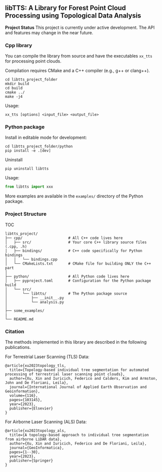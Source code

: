 ## libTTS: A Library for Forest Point Cloud Processing using Topological Data Analysis

**Project Status**
This project is currently under active development. 
The API and features may change in the near future.

### Cpp library
You can compile the library from source and have the executables `xx_tts` for processing point clouds.

Compilation requires CMake and a C++ compiler (e.g., g++ or clang++).
```
cd libtts_project_folder
mkdir build
cd build
cmake ../
make -j4
```

Usage:
```
xx_tts [options] <input_file> <output_file>
```
### Python package 

Install in editable mode for development:
```
cd libtts_project_folder/python
pip install -e .[dev]
```

Uninstall 
```
pip uninstall libtts
```

Usage:
```python
from libtts import xxx
```
More examples are available in the `examples/` directory of the Python package.


### Project Structure
TOC

```
libtts_project/
├── cpp/                     # All C++ code lives here
│   ├── src/                 # Your core C++ library source files (.cpp, .h)
│   ├── bindings/            # C++ code specifically for Python bindings
│   │   └── bindings.cpp
│   └── CMakeLists.txt       # CMake file for building ONLY the C++ part
│
├── python/                  # All Python code lives here
│   ├── pyproject.toml       # Configuration for the Python package build
│   └── src/
│       └── libtts/          # The Python package source
│           ├── __init__.py
│           └── analysis.py
│
├── some_examples/
|
└── README.md
```

### Citation
The methods implemented in this library are described in the following publications. 

For Terrestrial Laser Scanning (TLS) Data:
```
@article{xu2023topology_tls,
  title={Topology-based individual tree segmentation for automated processing of terrestrial laser scanning point clouds},
  author={Xu, Xin and Iuricich, Federico and Calders, Kim and Armston, John and De Floriani, Leila},
  journal={International Journal of Applied Earth Observation and Geoinformation},
  volume={116},
  pages={103145},
  year={2023},
  publisher={Elsevier}
}
```

For Airborne Laser Scanning (ALS) Data:
```
@article{xu2023topology_als,
  title={A topology-based approach to individual tree segmentation from airborne LiDAR data},
  author={Xu, Xin and Iuricich, Federico and De Floriani, Leila},
  journal={GeoInformatica},
  pages={1--30},
  year={2023},
  publisher={Springer}
}
```